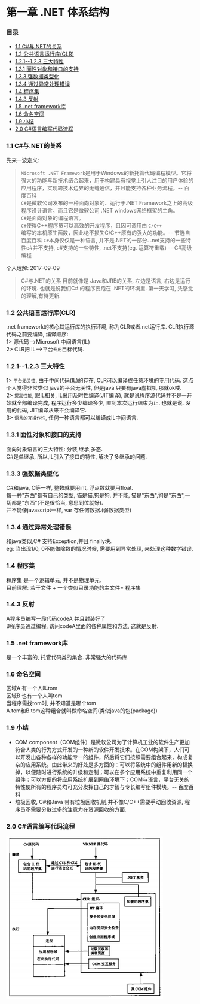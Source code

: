 # 第一章 .NET 体系结构

### 目录
* [1.1 C#与.NET的关系](#11-cnet)
* [1.2 公共语言运行库(CLR)](#12-clr)
* [1.2.1--1.2.3 三大特性](#121-123)
* [1.3.1 面性对象和接口的支持](#131)
* [1.3.3 强数据类型化](#113)
* [1.3.4 通过异常处理错误](#134)
* [1.4 程序集](#14)
* [1.4.3 反射](#143)
* [1.5 .net framework库](#15-net-framework)
* [1.6 命名空间](#16)
* [1.9 小结](#19)
* [2.0 C#语言编写代码流程](#20-c)

### 1.1 C#与.NET的关系

先来一波定义:
> `Microsoft .NET Framework`是用于Windows的新托管代码编程模型。它将强大的功能与新技术结合起来，用于构建具有视觉上引人注目的用户体验的应用程序，实现跨技术边界的无缝通信，并且能支持各种业务流程。-- 百度百科<br>
> `C#`是微软公司发布的一种面向对象的、运行于.NET Framework之上的高级程序设计语言。而且它是微软公司 .NET windows网络框架的主角。<br>
> `C#`是面向对象的编程语言。<br>
> `C#`使得C++程序员可以高效的开发程序，且因可调用由 `C/C++` <br>编写的本机原生函数，因此绝不损失C/C++原有的强大的功能。-- 节选自 百度百科
> `C#`本身仅仅是一种语言, 并不是.NET的一部分. .net支持的一些特性c#并不支持, c#支持的一些特性, .net不支持(eg. 运算符重载) -- C#高级编程<br>


个人理解:
2017-09-09
> C#与.NET的关系 目前就像是 Java和JRE的关系, 左边是语言, 右边是运行的环境. 也就是说我们C# 的程序要跑在 .NET的环境里. 第一天学习, 凭感觉的理解,有待更新.<br>

### 1.2 公共语言运行库(CLR)
.net framework的核心其运行库的执行环境, 称为CLR或者.net运行库.
CLR执行源代码之前要编译, 编译顺序:<br>
1> 源代码-->Microsoft 中间语言(IL)<br>
2> CLR把 IL-->平台`专用`目标代码.<br>

### 1.2.1--1.2.3 三大特性
1> `平台无关性`, 由于中间代码(IL)的存在, CLR可以编译成任意环境的专用代码. 这点个人觉得非常类似 java的平台无关性, 但是java 只要有java虚拟机 那就ok喽.<br>
2> `提高性能`, 跟IL相关, IL采用及时性编译(JIT编译), 就是说程序源代码并不是一开始就全部编译完成, 程序运行多少编译多少, 直到本次运行结束为止. 也就是说, 没用的代码, JIT编译从来不会编译它.<br>
3> `语言的互操作性`, 任何一种语言都可以编译成IL中间语言.<br>

### 1.3.1 面性对象和接口的支持
面向对象语言的三大特性: 分装,继承,多态.<br>
C#是单继承, 所以,IL引入了接口的特性, 解决了多继承的问题.<br>

### 1.3.3 强数据类型化
C#和java, C等一样, 整数就要用int, 浮点数就要用float. <br>每一种"东西"都有自己的类型, 猫是猫,狗是狗, 并不能, 猫是"东西",狗是"东西",一切都是"东西"(不是很恰当, 意思到位就好).<br>
并不能像javascript一样, var 存任何数据.(弱数据类型)

### 1.3.4 通过异常处理错误
和java类似,C# 支持Exception,并且 finally块.<br>
eg: 当出现1/0, 0不能做除数的情况时候, 需要用到异常处理, 来处理这种数学错误.<br>

### 1.4 程序集
程序集 是一个逻辑单元, 并不是物理单元.<br>
目前理解: 若干文件 + 一个类似目录功能的主文件= 程序集<br>

### 1.4.3 反射
A程序员编写一段代码codeA 并且封装好了<br>
B程序员通过编程, 访问codeA里面的各种属性和方法, 这就是反射.<br>

### 1.5 .net framework库
是一个丰富的, 托管代码类的集合. 非常强大的代码库.<br>

### 1.6 命名空间
区域A 有一个人叫tom<br>
区域B 也有一个人叫tom<br>
当程序需找tom时, 并不知道是哪个tom<br>
A.tom和B.tom这种组合就叫做命名空间(类似java的包(package))<br>

### 1.9 小结
* COM component（COM组件）是微软公司为了计算机工业的软件生产更加符合人类的行为方式开发的一种新的软件开发技术。在COM构架下，人们可以开发出各种各样的功能专一的组件，然后将它们按照需要组合起来，构成复杂的应用系统。由此带来的好处是多方面的：可以将系统中的组件用新的替换掉，以便随时进行系统的升级和定制；可以在多个应用系统中重复利用同一个组件；可以方便的将应用系统扩展到网络环境下；COM与语言，平台无关的特性使所有的程序员均可充分发挥自己的才智与专长编写组件模块。-- 百度百科
* 垃圾回收, C#和Java 带有垃圾回收机制,并不像C/C++需要手动回收资源, 程序员不需要分散过多的注意力在资源回收的方面.

### 2.0 C#语言编写代码流程
![Alt C#语言编写代码流程](picture_1.png)